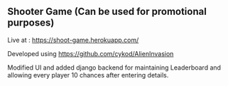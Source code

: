 ## Shooter Game (Can be used for promotional purposes)
Live at : https://shoot-game.herokuapp.com/

Developed using https://github.com/cykod/AlienInvasion

Modified UI and added django backend for maintaining Leaderboard and allowing every player 10 chances after entering details.
